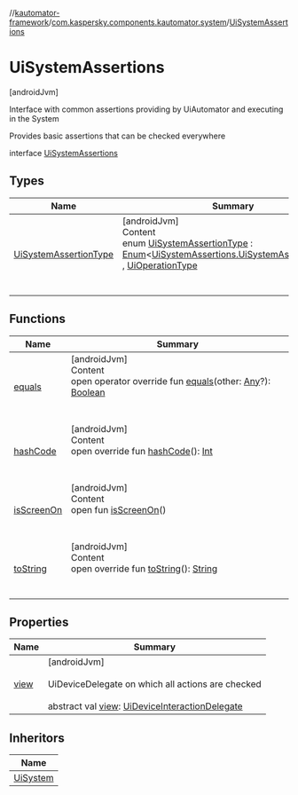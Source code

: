//[kautomator-framework](../../index.md)/[com.kaspersky.components.kautomator.system](../index.md)/[UiSystemAssertions](index.md)



# UiSystemAssertions  
 [androidJvm] 



Interface with common assertions providing by UiAutomator and executing in the System



Provides basic assertions that can be checked everywhere



interface [UiSystemAssertions](index.md)   


## Types  
  
|  Name|  Summary| 
|---|---|
| [UiSystemAssertionType](-ui-system-assertion-type/index.md)| [androidJvm]  <br>Content  <br>enum [UiSystemAssertionType](-ui-system-assertion-type/index.md) : [Enum](https://kotlinlang.org/api/latest/jvm/stdlib/kotlin/-enum/index.html)<[UiSystemAssertions.UiSystemAssertionType](-ui-system-assertion-type/index.md)> , [UiOperationType](../../com.kaspersky.components.kautomator.intercept.operation/-ui-operation-type/index.md)  <br><br><br>


## Functions  
  
|  Name|  Summary| 
|---|---|
| [equals](https://kotlinlang.org/api/latest/jvm/stdlib/kotlin/-any/equals.html)| [androidJvm]  <br>Content  <br>open operator override fun [equals](https://kotlinlang.org/api/latest/jvm/stdlib/kotlin/-any/equals.html)(other: [Any](https://kotlinlang.org/api/latest/jvm/stdlib/kotlin/-any/index.html)?): [Boolean](https://kotlinlang.org/api/latest/jvm/stdlib/kotlin/-boolean/index.html)  <br><br><br>
| [hashCode](https://kotlinlang.org/api/latest/jvm/stdlib/kotlin/-any/hash-code.html)| [androidJvm]  <br>Content  <br>open override fun [hashCode](https://kotlinlang.org/api/latest/jvm/stdlib/kotlin/-any/hash-code.html)(): [Int](https://kotlinlang.org/api/latest/jvm/stdlib/kotlin/-int/index.html)  <br><br><br>
| [isScreenOn](is-screen-on.md)| [androidJvm]  <br>Content  <br>open fun [isScreenOn](is-screen-on.md)()  <br><br><br>
| [toString](https://kotlinlang.org/api/latest/jvm/stdlib/kotlin/-any/to-string.html)| [androidJvm]  <br>Content  <br>open override fun [toString](https://kotlinlang.org/api/latest/jvm/stdlib/kotlin/-any/to-string.html)(): [String](https://kotlinlang.org/api/latest/jvm/stdlib/kotlin/-string/index.html)  <br><br><br>


## Properties  
  
|  Name|  Summary| 
|---|---|
| [view](index.md#com.kaspersky.components.kautomator.system/UiSystemAssertions/view/#/PointingToDeclaration/)|  [androidJvm] <br><br>UiDeviceDelegate on which all actions are checked<br><br>abstract val [view](index.md#com.kaspersky.components.kautomator.system/UiSystemAssertions/view/#/PointingToDeclaration/): [UiDeviceInteractionDelegate](../../com.kaspersky.components.kautomator.intercept.delegate/-ui-device-interaction-delegate/index.md)   <br>


## Inheritors  
  
|  Name| 
|---|
| [UiSystem](../-ui-system/index.md)

